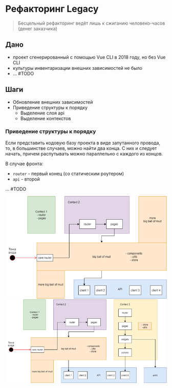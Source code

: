 # Рефакторинг Legacy

> Бесцельный рефакторинг ведёт лишь к сжиганию человеко-часов (денег заказчика)

## Дано
- проект сгенерированный с помощью Vue CLI в 2018 году, но без Vue CLI
- культуры инвентаризации внешних зависимостей не было
- ... #TODO

## Шаги
- Обновление внешних зависимостей
- Приведение структуры к порядку
    - Выделение слоя api
    - Выделение контекстов

### Приведение структуры к порядку
Если представить кодовую базу проекта в виде запутанного провода,
то, в большинстве случаев, можно найти два конца.
С них и следует начать, причем распутывать можно параллельно с каждого из концов.

В случае фронта:
- `router` - первый конец (со статическим роутером)
- `api` - второй

... #TODO

![Этап 2. Шаг 1](files/refactoring_step_2_1.png)
![Этап 2. Шаг 2](files/refactoring_step_2_2.png)
